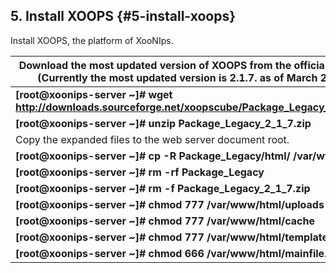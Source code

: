 ## 5. Install XOOPS {#5-install-xoops}

Install XOOPS, the platform of XooNIps.

| Download the most updated version of XOOPS from the official website.(Currently the most updated version is 2.1.7\. as of March 2009.) |
| --- |
| **[root@xoonips-server ~]# wget http://downloads.sourceforge.net/xoopscube/Package_Legacy_2_1_7.zip** |
| **[root@xoonips-server ~]# unzip Package_Legacy_2_1_7.zip** | ← Expand the downloaded files. |
| Copy the expanded files to the web server document root. |
| **[root@xoonips-server ~]# cp -R Package_Legacy/html/ /var/www/** |
| **[root@xoonips-server ~]# rm -rf Package_Legacy** | ← Delete the expanded directories. |
| **[root@xoonips-server ~]# rm -f Package_Legacy_2_1_7.zip** | ← Delete the downloaded files. |
| **[root@xoonips-server ~]# chmod 777 /var/www/html/uploads** | ← Change permissions. |
| **[root@xoonips-server ~]# chmod 777 /var/www/html/cache** | ← Change permissions. |
| **[root@xoonips-server ~]# chmod 777 /var/www/html/templates_c** | ← Change permissions. |
| **[root@xoonips-server ~]# chmod 666 /var/www/html/mainfile.php** | ← Change permissions. |